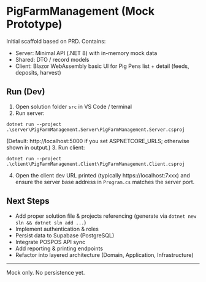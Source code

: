 # PigFarmManagement (Mock Prototype)

Initial scaffold based on PRD. Contains:

* Server: Minimal API (.NET 8) with in-memory mock data
* Shared: DTO / record models
* Client: Blazor WebAssembly basic UI for Pig Pens list + detail (feeds, deposits, harvest)

## Run (Dev)

1. Open solution folder `src` in VS Code / terminal
2. Run server:
```
dotnet run --project .\server\PigFarmManagement.Server\PigFarmManagement.Server.csproj
```
(Default: http://localhost:5000 if you set ASPNETCORE_URLS; otherwise shown in output.)
3. Run client:
```
dotnet run --project .\client\PigFarmManagement.Client\PigFarmManagement.Client.csproj
```
4. Open the client dev URL printed (typically https://localhost:7xxx) and ensure the server base address in `Program.cs` matches the server port.

## Next Steps

* Add proper solution file & projects referencing (generate via `dotnet new sln && dotnet sln add ...`)
* Implement authentication & roles
* Persist data to Supabase (PostgreSQL)
* Integrate POSPOS API sync
* Add reporting & printing endpoints
* Refactor into layered architecture (Domain, Application, Infrastructure)

---
Mock only. No persistence yet.
